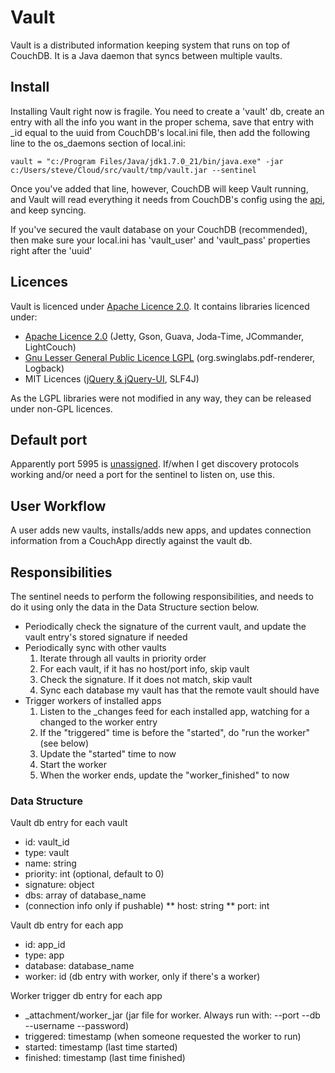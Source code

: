 # Vault

Vault is a distributed information keeping system that runs on top of CouchDB. It is a Java daemon that syncs between multiple vaults.

## Install

Installing Vault right now is fragile. You need to create a 'vault' db, create an entry with all the info you want in the proper schema, save that entry with _id equal to the uuid from CouchDB's local.ini file, then add the following line to the os_daemons section of local.ini:

    vault = "c:/Program Files/Java/jdk1.7.0_21/bin/java.exe" -jar c:/Users/steve/Cloud/src/vault/tmp/vault.jar --sentinel

Once you've added that line, however, CouchDB will keep Vault running, and Vault will read everything it needs from CouchDB's config using the [api][couchdb-externals], and keep syncing.

If you've secured the vault database on your CouchDB (recommended), then make sure your local.ini has 'vault_user' and 'vault_pass' properties right after the 'uuid'

## Licences
Vault is licenced under [Apache Licence 2.0][apache20]. It contains libraries licenced under:

* [Apache Licence 2.0][apache20] (Jetty, Gson, Guava, Joda-Time, JCommander, LightCouch)
* [Gnu Lesser General Public Licence LGPL][lgpl] (org.swinglabs.pdf-renderer, Logback)
* MIT Licences ([jQuery & jQuery-UI][mit-jquery], SLF4J)

As the LGPL libraries were not modified in any way, they can be released under non-GPL licences.

## Default port
Apparently port 5995 is [unassigned][unassignedport]. If/when I get discovery protocols working and/or need a port for the sentinel to listen on, use this.

## User Workflow
A user adds new vaults, installs/adds new apps, and updates connection information from a CouchApp directly against the vault db.

## Responsibilities
The sentinel needs to perform the following responsibilities, and needs to do it using only the data in the Data Structure section below.
* Periodically check the signature of the current vault, and update the vault entry's stored signature if needed
* Periodically sync with other vaults
  1. Iterate through all vaults in priority order
  2. For each vault, if it has no host/port info, skip vault
  3. Check the signature. If it does not match, skip vault
  4. Sync each database my vault has that the remote vault should have
* Trigger workers of installed apps
  1. Listen to the _changes feed for each installed app, watching for a changed to the worker entry
  2. If the "triggered" time is before the "started", do "run the worker" (see below)
  3. Update the "started" time to now
  4. Start the worker
  5. When the worker ends, update the "worker_finished" to now

### Data Structure
Vault db entry for each vault
* id: vault_id
* type: vault
* name: string
* priority: int (optional, default to 0)
* signature: object
* dbs: array of database_name
* (connection info only if pushable)
** host: string
** port: int

Vault db entry for each app
* id: app_id
* type: app
* database: database_name
* worker: id (db entry with worker, only if there's a worker)

Worker trigger db entry for each app
* _attachment/worker_jar (jar file for worker. Always run with: --port --db --username --password)
* triggered: timestamp (when someone requested the worker to run)
* started: timestamp (last time started)
* finished: timestamp (last time finished)

[apache20]: http://www.apache.org/licenses/LICENSE-2.0.html
[lgpl]: http://www.gnu.org/copyleft/lesser.html
[mit-jquery]: https://github.com/jquery/jquery/blob/master/MIT-LICENSE.txt
[couchdb-externals]: http://davispj.com/2010/09/26/new-couchdb-externals-api.html
[unassignedport]: http://www.speedguide.net/port.php?port=5995
